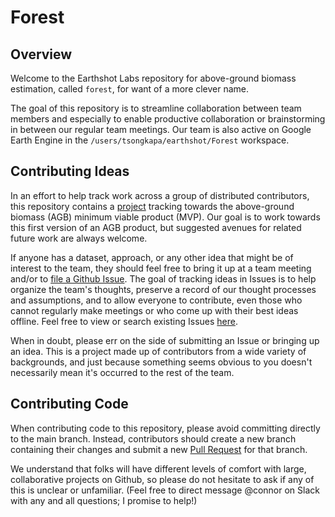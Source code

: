 # Forest
## Overview
Welcome to the Earthshot Labs repository for above-ground biomass estimation, called `forest`, for want of a more clever name.

The goal of this repository is to streamline collaboration between team members and especially to enable productive collaboration or brainstorming in between our regular team meetings. Our team is also active on Google Earth Engine in the `/users/tsongkapa/earthshot/Forest` workspace.

## Contributing Ideas
In an effort to help track work across a group of distributed contributors, this repository contains a [project](https://github.com/earthshot-labs/forest/projects/1) tracking towards the above-ground biomass (AGB) minimum viable product (MVP). Our goal is to work towards this first version of an AGB product, but suggested avenues for related future work are always welcome.

If anyone has a dataset, approach, or any other idea that might be of interest to the team, they should feel free to bring it up at a team meeting and/or to [file a Github Issue](https://github.com/earthshot-labs/forest/issues/new/choose). The goal of tracking ideas in Issues is to help organize the team's thoughts, preserve a record of our thought processes and assumptions, and to allow everyone to contribute, even those who cannot regularly make meetings or who come up with their best ideas offline. Feel free to view or search existing Issues [here](https://github.com/earthshot-labs/forest/issues).

When in doubt, please err on the side of submitting an Issue or bringing up an idea. This is a project made up of contributors from a wide variety of backgrounds, and just because something seems obvious to you doesn't necessarily mean it's occurred to the rest of the team.

## Contributing Code
When contributing code to this repository, please avoid committing directly to the main branch. Instead, contributors should create a new branch containing their changes and submit a new [Pull Request](https://github.com/earthshot-labs/forest/compare) for that branch.

We understand that folks will have different levels of comfort with large, collaborative projects on Github, so please do not hesitate to ask if any of this is unclear or unfamiliar. (Feel free to direct message @connor on Slack with any and all questions; I promise to help!)
